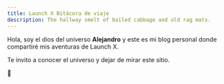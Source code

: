 ```yaml
---
title: Launch X Bitácora de viaje
description: The hallway smelt of boiled cabbage and old rag mats.
---
```


Hola,  soy el dios del universo **Alejandro** y este es mi blog personal donde compartiré mis aventuras de Launch X.

Te invito a conocer el universo y dejar de mirar este sitio.

🚀
